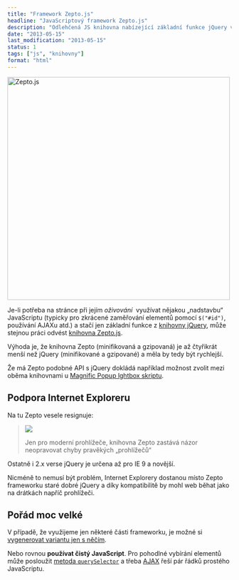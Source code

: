 ```yaml
---
title: "Framework Zepto.js"
headline: "JavaScriptový framework Zepto.js"
description: "Odlehčená JS knihovna nabízející základní funkce jQuery ve zmenšené podobě."
date: "2013-05-15"
last_modification: "2013-05-15"
status: 1
tags: ["js", "knihovny"]
format: "html"
---
```


<p><img src='/files/framework-zepto/zepto-logo.png' alt='Zepto.js' width='500'></p>







<p>Je-li potřeba na stránce při jejím <em>oživování</em>  využívat nějakou „nadstavbu“ JavaScriptu (typicky pro zkrácené zaměřování elementů pomocí <code>$("#id")</code>, používání AJAXu atd.) a stačí jen základní funkce z <a href="http://jquery.com/">knihovny jQuery</a>, může stejnou práci odvést <a href="http://zeptojs.com/">knihovna Zepto.js</a>.</p>


<p>Výhoda je, že knihovna Zepto (minifikovaná a gzipovaná) je až čtyřikrát menší než jQuery (minifikované a gzipované) a měla by tedy být rychlejší.

  
  
<p>Že má Zepto podobné API s jQuery dokládá například možnost zvolit mezi oběma knihovnami u <a href='/magnific-popup'>Magnific Popup lghtbox skriptu</a>.

  
  
<h2>Podpora Internet Exploreru</h2>

<p>Na tu Zepto vesele resignuje:
  
<blockquote>
<p><img src='/files/framework-zepto/no-ie.jpg'></p>
  
  
  
  
  
  
  
  
  
  
  
  
  
  
  
  
  
  
  
<p>Jen pro moderní prohlížeče, knihovna Zepto zastává názor neopravovat chyby pravěkých „prohlížečů“</p></blockquote>
<p>Ostatně i 2.x verse jQuery je určena až pro IE 9 a novější.
<p>Nicméně to nemusí být problém, Internet Explorery dostanou místo Zepto frameworku staré dobré jQuery a díky kompatibilitě by mohl web běhat jako na drátkách napříč prohlížeči.

<h2>Pořád moc velké</h2>
<p>V případě, že využijeme jen některé části frameworku, je možné si <a href="http://github.e-sites.nl/zeptobuilder/">vygenerovat variantu jen s něčím</a>.</p>
<p>Nebo rovnou <b>používat čistý JavaScript</b>. Pro pohodlné vybírání elementů může posloužit <a href="/queryselector#dolar">metoda <code>querySelector</code></a> a třeba <a href="/ajax">AJAX</a> řeší pár řádků prostého JavaScriptu.</p>